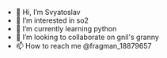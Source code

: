 - 👋 Hi, I’m Svyatoslav
- 👀 I’m interested in so2
- 🌱 I’m currently learning python
- 💞️ I’m looking to collaborate on gnil's granny
- 📫 How to reach me @fragman_18879657
<!---
Fragman228/Fragman228 is a ✨ special ✨ repository because its `README.md` (this file) appears on your GitHub profile.
You can click the Preview link to take a look at your changes.
--->
